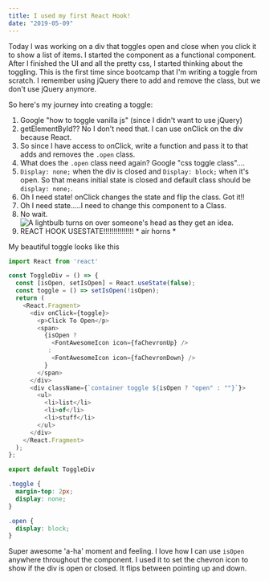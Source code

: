 ```yaml
---
title: I used my first React Hook!
date: "2019-05-09"
---
```


Today I was working on a div that toggles open and close when you click it to show a list of items. I started the component as a functional component. After I finished the UI and all the pretty css, I started thinking about the toggling. This is the first time since bootcamp that I'm writing a toggle from scratch. I remember using jQuery there to add and remove the class, but we don't use jQuery anymore. 

So here's my journey into creating a toggle:

1. Google "how to toggle vanilla js" (since I didn't want to use jQuery)
2. getElementById?? No I don't need that. I can use onClick on the div because React. 
3. So since I have access to onClick, write a function and pass it to that adds and removes the `.open` class.
4. What does the `.open` class need again? Google "css toggle class"....
5. `Display: none;` when the div is closed and `Display: block;` when it's open. So that means initial state is closed and default class should be `display: none;`. 
6. Oh I need state! onClick changes the state and flip the class. Got it!!
7. Oh I need state.....I need to change this component to a Class. 
8. No wait.
![A lightbulb turns on over someone's head as they get an idea.
](https://media.giphy.com/media/Mjq9vmDuJlBKw/giphy.gif)
9. REACT HOOK USESTATE!!!!!!!!!!!!!!! * air horns *



My beautiful toggle looks like this

```javascript
import React from 'react'

const ToggleDiv = () => {
  const [isOpen, setIsOpen] = React.useState(false);
  const toggle = () => setIsOpen(!isOpen);
  return (
    <React.Fragment>
      <div onClick={toggle}>
        <p>Click To Open</p>
        <span>
          {isOpen ? 
            <FontAwesomeIcon icon={faChevronUp} />
           : 
            <FontAwesomeIcon icon={faChevronDown} />
          }
        </span>
      </div>
      <div className={`container toggle ${isOpen ? "open" : ""}`}>
        <ul>
          <li>list</li>
          <li>of</li>
          <li>stuff</li>
        </ul>
      </div>
    </React.Fragment>
  );
};

export default ToggleDiv
```


```css
.toggle {
  margin-top: 2px;
  display: none;
}

.open {
  display: block;
}
```

Super awesome 'a-ha' moment and feeling. I love how I can use `isOpen` anywhere throughout the component. I used it to set the chevron icon to show if the div is open or closed. It flips between pointing up and down. 
